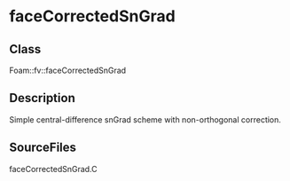 # faceCorrectedSnGrad 
## Class
Foam::fv::faceCorrectedSnGrad

## Description
Simple central-difference snGrad scheme with non-orthogonal correction.

## SourceFiles
faceCorrectedSnGrad.C

